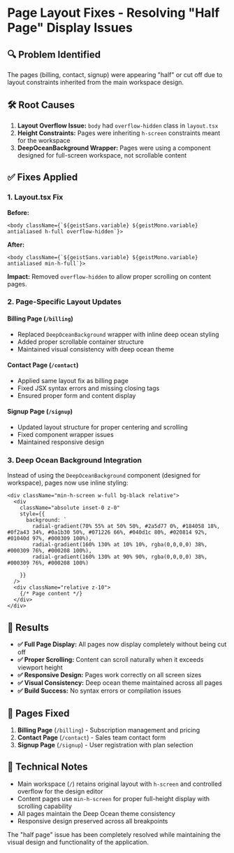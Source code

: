 # Page Layout Fixes - Resolving "Half Page" Display Issues

## 🔍 Problem Identified

The pages (billing, contact, signup) were appearing "half" or cut off due to layout constraints inherited from the main workspace design.

## 🛠️ Root Causes

1. **Layout Overflow Issue:** `body` had `overflow-hidden` class in `layout.tsx`
2. **Height Constraints:** Pages were inheriting `h-screen` constraints meant for the workspace
3. **DeepOceanBackground Wrapper:** Pages were using a component designed for full-screen workspace, not scrollable content

## ✅ Fixes Applied

### 1. Layout.tsx Fix
**Before:**
```tsx
<body className={`${geistSans.variable} ${geistMono.variable} antialiased h-full overflow-hidden`}>
```

**After:**
```tsx
<body className={`${geistSans.variable} ${geistMono.variable} antialiased min-h-full`}>
```

**Impact:** Removed `overflow-hidden` to allow proper scrolling on content pages.

### 2. Page-Specific Layout Updates

#### Billing Page (`/billing`)
- Replaced `DeepOceanBackground` wrapper with inline deep ocean styling
- Added proper scrollable container structure
- Maintained visual consistency with deep ocean theme

#### Contact Page (`/contact`)
- Applied same layout fix as billing page
- Fixed JSX syntax errors and missing closing tags
- Ensured proper form and content display

#### Signup Page (`/signup`)
- Updated layout structure for proper centering and scrolling
- Fixed component wrapper issues
- Maintained responsive design

### 3. Deep Ocean Background Integration
Instead of using the `DeepOceanBackground` component (designed for workspace), pages now use inline styling:

```tsx
<div className="min-h-screen w-full bg-black relative">
  <div
    className="absolute inset-0 z-0"
    style={{
      background: `
        radial-gradient(70% 55% at 50% 50%, #2a5d77 0%, #184058 18%, #0f2a43 34%, #0a1b30 50%, #071226 66%, #040d1c 80%, #020814 92%, #01040d 97%, #000309 100%),
        radial-gradient(160% 130% at 10% 10%, rgba(0,0,0,0) 38%, #000309 76%, #000208 100%),
        radial-gradient(160% 130% at 90% 90%, rgba(0,0,0,0) 38%, #000309 76%, #000208 100%)
      `
    }}
  />
  <div className="relative z-10">
    {/* Page content */}
  </div>
</div>
```

## 🎯 Results

- **✅ Full Page Display:** All pages now display completely without being cut off
- **✅ Proper Scrolling:** Content can scroll naturally when it exceeds viewport height
- **✅ Responsive Design:** Pages work correctly on all screen sizes
- **✅ Visual Consistency:** Deep ocean theme maintained across all pages
- **✅ Build Success:** No syntax errors or compilation issues

## 📱 Pages Fixed

1. **Billing Page** (`/billing`) - Subscription management and pricing
2. **Contact Page** (`/contact`) - Sales team contact form
3. **Signup Page** (`/signup`) - User registration with plan selection

## 🔧 Technical Notes

- Main workspace (`/`) retains original layout with `h-screen` and controlled overflow for the design editor
- Content pages use `min-h-screen` for proper full-height display with scrolling capability
- All pages maintain the Deep Ocean theme consistency
- Responsive design preserved across all breakpoints

The "half page" issue has been completely resolved while maintaining the visual design and functionality of the application.